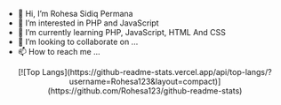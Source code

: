 - 👋 Hi, I’m Rohesa Sidiq Permana
- 👀 I’m interested in PHP and JavaScript
- 🌱 I’m currently learning PHP, JavaScript, HTML And CSS
- 💞️ I’m looking to collaborate on ...
- 📫 How to reach me ...

<!-- ![visitors](https://visitor-badge.glitch.me/badge?page_id=page.id) -->
<center>
[![Top Langs](https://github-readme-stats.vercel.app/api/top-langs/?username=Rohesa123&layout=compact)](https://github.com/Rohesa123/github-readme-stats)
</center>
<!---
Rohesa123/Rohesa123 is a ✨ special ✨ repository because its `README.md` (this file) appears on your GitHub profile.
You can click the Preview link to take a look at your changes.
--->
